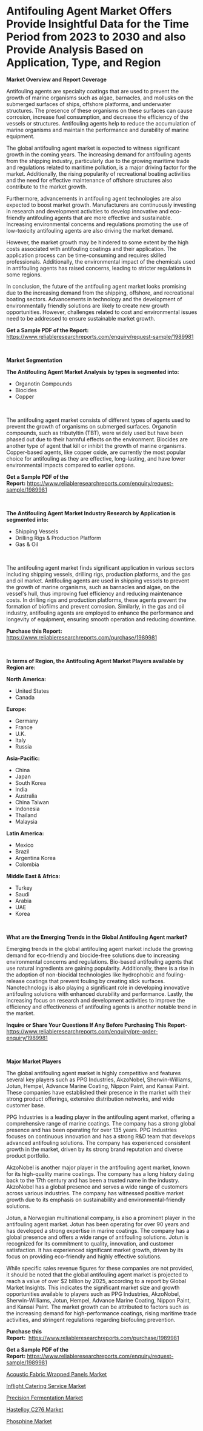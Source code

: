 <p><h1>Antifouling Agent Market Offers Provide Insightful Data for the Time Period from 2023 to 2030 and also Provide Analysis Based on Application, Type, and Region</h1></p><p><strong>Market Overview and Report Coverage</strong></p>
<p><p>Antifouling agents are specialty coatings that are used to prevent the growth of marine organisms such as algae, barnacles, and mollusks on the submerged surfaces of ships, offshore platforms, and underwater structures. The presence of these organisms on these surfaces can cause corrosion, increase fuel consumption, and decrease the efficiency of the vessels or structures. Antifouling agents help to reduce the accumulation of marine organisms and maintain the performance and durability of marine equipment.</p><p>The global antifouling agent market is expected to witness significant growth in the coming years. The increasing demand for antifouling agents from the shipping industry, particularly due to the growing maritime trade and regulations related to maritime pollution, is a major driving factor for the market. Additionally, the rising popularity of recreational boating activities and the need for effective maintenance of offshore structures also contribute to the market growth.</p><p>Furthermore, advancements in antifouling agent technologies are also expected to boost market growth. Manufacturers are continuously investing in research and development activities to develop innovative and eco-friendly antifouling agents that are more effective and sustainable. Increasing environmental concerns and regulations promoting the use of low-toxicity antifouling agents are also driving the market demand.</p><p>However, the market growth may be hindered to some extent by the high costs associated with antifouling coatings and their application. The application process can be time-consuming and requires skilled professionals. Additionally, the environmental impact of the chemicals used in antifouling agents has raised concerns, leading to stricter regulations in some regions.</p><p>In conclusion, the future of the antifouling agent market looks promising due to the increasing demand from the shipping, offshore, and recreational boating sectors. Advancements in technology and the development of environmentally friendly solutions are likely to create new growth opportunities. However, challenges related to cost and environmental issues need to be addressed to ensure sustainable market growth.</p></p>
<p><strong>Get a Sample PDF of the Report:</strong> <a href="https://www.reliableresearchreports.com/enquiry/request-sample/1989981">https://www.reliableresearchreports.com/enquiry/request-sample/1989981</a></p>
<p>&nbsp;</p>
<p><strong>Market Segmentation</strong></p>
<p><strong>The Antifouling Agent Market Analysis by types is segmented into:</strong></p>
<p><ul><li>Organotin Compounds</li><li>Biocides</li><li>Copper</li></ul></p>
<p>&nbsp;</p>
<p><p>The antifouling agent market consists of different types of agents used to prevent the growth of organisms on submerged surfaces. Organotin compounds, such as tributyltin (TBT), were widely used but have been phased out due to their harmful effects on the environment. Biocides are another type of agent that kill or inhibit the growth of marine organisms. Copper-based agents, like copper oxide, are currently the most popular choice for antifouling as they are effective, long-lasting, and have lower environmental impacts compared to earlier options.</p></p>
<p><strong>Get a Sample PDF of the Report:</strong>&nbsp;<a href="https://www.reliableresearchreports.com/enquiry/request-sample/1989981">https://www.reliableresearchreports.com/enquiry/request-sample/1989981</a></p>
<p>&nbsp;</p>
<p><strong>The Antifouling Agent Market Industry Research by Application is segmented into:</strong></p>
<p><ul><li>Shipping Vessels</li><li>Drilling Rigs & Production Platform</li><li>Gas & Oil</li></ul></p>
<p>&nbsp;</p>
<p><p>The antifouling agent market finds significant application in various sectors including shipping vessels, drilling rigs, production platforms, and the gas and oil market. Antifouling agents are used in shipping vessels to prevent the growth of marine organisms, such as barnacles and algae, on the vessel's hull, thus improving fuel efficiency and reducing maintenance costs. In drilling rigs and production platforms, these agents prevent the formation of biofilms and prevent corrosion. Similarly, in the gas and oil industry, antifouling agents are employed to enhance the performance and longevity of equipment, ensuring smooth operation and reducing downtime.</p></p>
<p><strong>Purchase this Report:</strong>&nbsp; <a href="https://www.reliableresearchreports.com/purchase/1989981">https://www.reliableresearchreports.com/purchase/1989981</a></p>
<p>&nbsp;</p>
<p><strong>In terms of Region, the Antifouling Agent Market Players available by Region are:</strong></p>
<p>
    <p> <strong> North America: </strong>
        <ul>
            <li>United States</li>
            <li>Canada</li>
        </ul>
        </p> 
    <p> <strong> Europe: </strong>
        <ul>
            <li>Germany</li>
            <li>France</li>
            <li>U.K.</li>
            <li>Italy</li>
            <li>Russia</li>
        </ul>
        </p> 
    <p> <strong> Asia-Pacific: </strong>
        <ul>
            <li>China</li>
            <li>Japan</li>
            <li>South Korea</li>
            <li>India</li>
            <li>Australia</li>
            <li>China Taiwan</li>
            <li>Indonesia</li>
            <li>Thailand</li>
            <li>Malaysia</li>
        </ul>
        </p> 
    <p> <strong> Latin America: </strong>
        <ul>
            <li>Mexico</li>
            <li>Brazil</li>
            <li>Argentina Korea</li>
            <li>Colombia</li>
        </ul>
        </p> 
    <p> <strong> Middle East & Africa: </strong>
        <ul>
            <li>Turkey</li>
            <li>Saudi</li>
            <li>Arabia</li>
            <li>UAE</li>
            <li>Korea</li>
        </ul>
    </p>
    </p>
<p>&nbsp;</p>
<p><strong>What are the Emerging Trends in the Global Antifouling Agent market?</strong></p>
<p><p>Emerging trends in the global antifouling agent market include the growing demand for eco-friendly and biocide-free solutions due to increasing environmental concerns and regulations. Bio-based antifouling agents that use natural ingredients are gaining popularity. Additionally, there is a rise in the adoption of non-biocidal technologies like hydrophobic and fouling-release coatings that prevent fouling by creating slick surfaces. Nanotechnology is also playing a significant role in developing innovative antifouling solutions with enhanced durability and performance. Lastly, the increasing focus on research and development activities to improve the efficiency and effectiveness of antifouling agents is another notable trend in the market.</p></p>
<p><strong>Inquire or Share Your Questions If Any Before Purchasing This Report</strong>- <a href="https://www.reliableresearchreports.com/enquiry/pre-order-enquiry/1989981">https://www.reliableresearchreports.com/enquiry/pre-order-enquiry/1989981</a></p>
<p>&nbsp;</p>
<p><strong>Major Market Players</strong></p>
<p><p>The global antifouling agent market is highly competitive and features several key players such as PPG Industries, AkzoNobel, Sherwin-Williams, Jotun, Hempel, Advance Marine Coating, Nippon Paint, and Kansai Paint. These companies have established their presence in the market with their strong product offerings, extensive distribution networks, and wide customer base.</p><p>PPG Industries is a leading player in the antifouling agent market, offering a comprehensive range of marine coatings. The company has a strong global presence and has been operating for over 135 years. PPG Industries focuses on continuous innovation and has a strong R&D team that develops advanced antifouling solutions. The company has experienced consistent growth in the market, driven by its strong brand reputation and diverse product portfolio.</p><p>AkzoNobel is another major player in the antifouling agent market, known for its high-quality marine coatings. The company has a long history dating back to the 17th century and has been a trusted name in the industry. AkzoNobel has a global presence and serves a wide range of customers across various industries. The company has witnessed positive market growth due to its emphasis on sustainability and environmental-friendly solutions.</p><p>Jotun, a Norwegian multinational company, is also a prominent player in the antifouling agent market. Jotun has been operating for over 90 years and has developed a strong expertise in marine coatings. The company has a global presence and offers a wide range of antifouling solutions. Jotun is recognized for its commitment to quality, innovation, and customer satisfaction. It has experienced significant market growth, driven by its focus on providing eco-friendly and highly effective solutions.</p><p>While specific sales revenue figures for these companies are not provided, it should be noted that the global antifouling agent market is projected to reach a value of over $2 billion by 2025, according to a report by Global Market Insights. This indicates the significant market size and growth opportunities available to players such as PPG Industries, AkzoNobel, Sherwin-Williams, Jotun, Hempel, Advance Marine Coating, Nippon Paint, and Kansai Paint. The market growth can be attributed to factors such as the increasing demand for high-performance coatings, rising maritime trade activities, and stringent regulations regarding biofouling prevention.</p></p>
<p><strong>Purchase this Report:</strong>&nbsp;&nbsp;<a href="https://www.reliableresearchreports.com/purchase/1989981">https://www.reliableresearchreports.com/purchase/1989981</a></p>
<p></p>
<p><strong>Get a Sample PDF of the Report:</strong>&nbsp;<a href="https://www.reliableresearchreports.com/enquiry/request-sample/1989981">https://www.reliableresearchreports.com/enquiry/request-sample/1989981</a></p>
<p><p><a href="https://github.com/ChiragRP21/Market-Research-Report-List-2/blob/main/acoustic-fabric-wrapped-panels-market.md">Acoustic Fabric Wrapped Panels Market</a></p><p><a href="https://github.com/BryceTownsendr/Market-Research-Report-List-2/blob/main/inflight-catering-service-market.md">Inflight Catering Service Market</a></p><p><a href="https://github.com/PeterParrish5/Market-Research-Report-List-2/blob/main/precision-fermentation-market.md">Precision Fermentation Market</a></p><p><a href="https://github.com/WillieWoodard/Market-Research-Report-List-2/blob/main/hastelloy-c276-market.md">Hastelloy C276 Market</a></p><p><a href="https://github.com/ChiragRp1/Market-Research-Report-List-2/blob/main/phosphine-market.md">Phosphine Market</a></p></p>